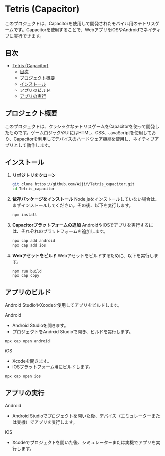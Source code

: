 # Tetris (Capacitor)

このプロジェクトは、Capacitorを使用して開発されたモバイル用のテトリスゲームです。Capacitorを使用することで、WebアプリをiOSやAndroidでネイティブに実行できます。

## 目次
- [Tetris (Capacitor)](#tetris-capacitor)
  - [目次](#目次)
  - [プロジェクト概要](#プロジェクト概要)
  - [インストール](#インストール)
  - [アプリのビルド](#アプリのビルド)
  - [アプリの実行](#アプリの実行)

## プロジェクト概要

このプロジェクトは、クラシックなテトリスゲームをCapacitorを使って開発したものです。ゲームロジックやUIにはHTML、CSS、JavaScriptを使用しており、Capacitorを利用してデバイスのハードウェア機能を使用し、ネイティブアプリとして動作します。

## インストール

1. **リポジトリをクローン**
   
   ```bash
   git clone https://github.com/AijiY/Tetris_capacitor.git
   cd Tetris_capacitor
   ```

2. **依存パッケージをインストール**
   Node.jsをインストールしていない場合は、まずインストールしてください。その後、以下を実行します。

   ```bash
   npm install
   ```

3. **Capacitorプラットフォームの追加**
   AndroidやiOSでアプリを実行するには、それぞれのプラットフォームを追加します。

   ```bash
   npx cap add android
   npx cap add ios
   ```

4. **Webアセットをビルド**
   Webアセットをビルドするために、以下を実行します。

   ```bash
   npm run build
   npx cap copy
   ```

## アプリのビルド
   Android StudioやXcodeを使用してアプリをビルドします。

   Android
   - Android Studioを開きます。
   - プロジェクトをAndroid Studioで開き、ビルドを実行します。
   ```bash
   npx cap open android
   ```
   iOS
   - Xcodeを開きます。
   - iOSプラットフォーム用にビルドします。
   ```bash
   npx cap open ios
   ```

## アプリの実行
   Android
   - Android Studioでプロジェクトを開いた後、デバイス（エミュレーターまたは実機）でアプリを実行します。

   iOS
   - Xcodeでプロジェクトを開いた後、シミュレーターまたは実機でアプリを実行します。